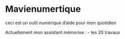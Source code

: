 # Mavienumertique

ceci est un outil numérique d’aide pour mon quotidien

Actuellement mon assistant mémorise : - les 20 travaux
